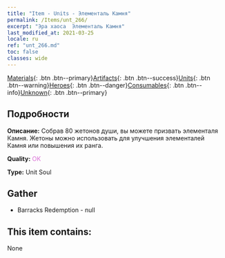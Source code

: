 ```yaml
---
title: "Item - Units - Элементаль Камня"
permalink: /Items/unt_266/
excerpt: "Эра хаоса  Элементаль Камня"
last_modified_at: 2021-03-25
locale: ru
ref: "unt_266.md"
toc: false
classes: wide
---
```

 [Materials](/ru/Items/){: .btn .btn--primary}[Artifacts](/ru/Items/Artifacts/){: .btn .btn--success}[Units](/ru/Items/Units/){: .btn .btn--warning}[Heroes](/ru/Items/Heroes/){: .btn .btn--danger}[Consumables](/ru/Items/Consumables/){: .btn .btn--info}[Unknown](/ru/Items/Unknown/){: .btn .btn--primary}

## Подробности
 **Описание:** Собрав 80 жетонов души, вы можете призвать элементаля Камня. Жетоны можно использовать для улучшения элементалей Камня или повышения их ранга.

 **Quality:** <span style="color: #DA70D6">OK</span>

 **Type:** Unit Soul

## Gather

*    Barracks Redemption - null 

## This item contains:

  None

